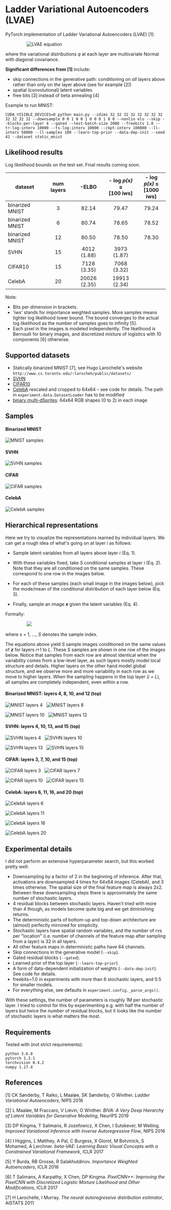 # Ladder Variational Autoencoders (LVAE)

PyTorch implementation of Ladder Variational Autoencoders (LVAE) [1]:

&nbsp;&nbsp;&nbsp;&nbsp;&nbsp;&nbsp;&nbsp;&nbsp;&nbsp;&nbsp;&nbsp;&nbsp;&nbsp;&nbsp;&nbsp;&nbsp;
![LVAE equation](_readme_figs/lvae_eq.png)

where the variational distributions _q_ at each layer are multivariate Normal
with diagonal covariance.

**Significant differences from [1]** include:
- skip connections in the generative path: conditioning on _all_ layers above
rather than only on _the_ layer above (see for example [2])
- spatial (convolutional) latent variables
- free bits [3] instead of beta annealing [4]

Example to run MNIST:

```
CUDA_VISIBLE_DEVICES=0 python main.py --zdims 32 32 32 32 32 32 32 32 32 32 32 32 --downsample 0 0 1 0 0 1 0 0 0 1 0 0 --nonlin elu --skip --blocks-per-layer 4 --gated --test-batch-size 2000 --freebits 1.0 --tr-log-interv 10000 --ts-log-interv 10000 --ckpt-interv 100000 --ll-interv 50000 --ll-samples 100 --learn-top-prior --data-dep-init --seed 42 --dataset static_mnist
```



## Likelihood results

Log likelihood bounds on the test set. Final results coming soon.

|  dataset        | num layers | -ELBO        | - log _p(x)_ ≤ <br> [100 iws] | - log _p(x)_ ≤ <br> [1000 iws] |
| --------------- |:----------:|:------------:|:-------------:|:--------------:|
| binarized MNIST | 3          | 82.14        | 79.47         | 79.24          |
| binarized MNIST | 6          | 80.74        | 78.65         | 78.52          |
| binarized MNIST | 12         | 80.50        | 78.50         | 78.30          |
| SVHN            | 15         | 4012 (1.88)  | 3973 (1.87)   |     |
| CIFAR10         | 15         | 7128 (3.35)  | 7068 (3.32)   |     |
| CelebA          | 20         | 20026 (2.35) | 19913 (2.34)  |     |

Note:
- Bits per dimension in brackets.
- 'iws' stands for importance weighted samples. More samples means tighter log
  likelihood lower bound. The bound converges to the actual log likelihood as 
  the number of samples goes to infinity [5].
- Each pixel in the images is modeled independently. The likelihood is Bernoulli
  for binary images, and discretized mixture of logistics with 10 
  components [6] otherwise.


## Supported datasets

- Statically binarized MNIST [7], see Hugo Larochelle's website `http://www.cs.toronto.edu/~larocheh/public/datasets/`
- [SVHN](http://ufldl.stanford.edu/housenumbers/)
- [CIFAR10](https://www.cs.toronto.edu/~kriz/cifar.html)
- [CelebA](http://mmlab.ie.cuhk.edu.hk/projects/CelebA.html) rescaled and cropped to 64x64 &ndash; see code for details. The path in `experiment.data.DatasetLoader` has to be modified
- [binary multi-dSprites](https://github.com/addtt/multi-object-datasets): 64x64 RGB shapes (0 to 2) in each image


## Samples

#### Binarized MNIST

![MNIST samples](_readme_figs/mnist_sample_1.png)

#### SVHN

![SVHN samples](_readme_figs/svhn_sample_1.png)

#### CIFAR

![CIFAR samples](_readme_figs/cifar_sample_1.png)

#### CelebA

![CelebA samples](_readme_figs/celeba_sample_1_downsc.png)


## Hierarchical representations

Here we try to visualize the representations learned by individual layers.
We can get a rough idea of what's going on at layer _i_ as follows:

- Sample latent variables from all layers above layer _i_ (Eq. 1).

- With these variables fixed, take _S_ conditional samples at layer _i_ (Eq. 2). Note
  that they are all conditioned on the same samples. These correspond to one 
  row in the images below.

- For each of these samples (each small image in the images below), pick the 
  mode/mean of the conditional distribution of each layer below (Eq. 3).
  
- Finally, sample an image ***x*** given the latent variables (Eq. 4).

Formally:

&nbsp;&nbsp;&nbsp;&nbsp;&nbsp;&nbsp;&nbsp;&nbsp;&nbsp;&nbsp;&nbsp;&nbsp;&nbsp;&nbsp;&nbsp;&nbsp;
![](_readme_figs/eq_layer_inspection.png)

where _s_ = 1, ..., _S_ denotes the sample index.

The equations above yield _S_ sample images conditioned on the same values of 
***z*** for layers _i_+1 to _L_. These _S_ samples are shown in one row of the
images below.
Notice that samples from each row are almost identical when the variability comes
from a low-level layer, as such layers mostly model local structure and details.
Higher layers on the other hand model global structure, and we observe more and
more variability in each row as we move to higher layers. When the sampling 
happens in the top layer (_i = L_), all samples are completely independent, 
even within a row.

#### Binarized MNIST: layers 4, 8, 10, and 12 (top)

![MNIST layers 4](_readme_figs/layers_mnist/sample_mode_layer3.png)&nbsp;&nbsp;
![MNIST layers 8](_readme_figs/layers_mnist/sample_mode_layer7.png)

![MNIST layers 10](_readme_figs/layers_mnist/sample_mode_layer9.png)&nbsp;&nbsp;
![MNIST layers 12](_readme_figs/layers_mnist/sample_mode_layer11.png)


#### SVHN: layers 4, 10, 13, and 15 (top)

![SVHN layers 4](_readme_figs/layers_svhn/sample_mode_layer3.png)&nbsp;&nbsp;
![SVHN layers 10](_readme_figs/layers_svhn/sample_mode_layer9.png)

![SVHN layers 13](_readme_figs/layers_svhn/sample_mode_layer12.png)&nbsp;&nbsp;
![SVHN layers 15](_readme_figs/layers_svhn/sample_mode_layer14.png)


#### CIFAR: layers 3, 7, 10, and 15 (top)

![CIFAR layers 3](_readme_figs/layers_cifar/sample_mode_layer2.png)&nbsp;&nbsp;
![CIFAR layers 7](_readme_figs/layers_cifar/sample_mode_layer6.png)

![CIFAR layers 10](_readme_figs/layers_cifar/sample_mode_layer9.png)&nbsp;&nbsp;
![CIFAR layers 15](_readme_figs/layers_cifar/sample_mode_layer14.png)


#### CelebA: layers 6, 11, 16, and 20 (top)

![CelebA layers 6](_readme_figs/layers_celeba/sample_mode_layer5.png)

![CelebA layers 11](_readme_figs/layers_celeba/sample_mode_layer10.png)

![CelebA layers 16](_readme_figs/layers_celeba/sample_mode_layer15.png)

![CelebA layers 20](_readme_figs/layers_celeba/sample_mode_layer19.png)



## Experimental details

I did not perform an extensive hyperparameter search, but this worked pretty well:

- Downsampling by a factor of 2 in the beginning of inference.
  After that, activations are downsampled 4 times for 64x64 images (CelebA), and
  3 times otherwise. The spatial size of the final feature map is always 2x2.
  Between these downsampling steps there is approximately the same number of
  stochastic layers.
- 4 residual blocks between stochastic layers. Haven't tried with more
  than 4 though, as models become quite big and we get diminishing returns.
- The deterministic parts of bottom-up and top-down architecture are (almost)
  perfectly mirrored for simplicity.
- Stochastic layers have spatial random variables, and the number of rvs per
  "location" (i.e. number of channels of the feature map after sampling from a
  layer) is 32 in all layers.
- All other feature maps in deterministic paths have 64 channels.
- Skip connections in the generative model (`--skip`).
- Gated residual blocks (`--gated`).
- Learned prior of the top layer (`--learn-top-prior`).
- A form of data-dependent initialization of weights (`--data-dep-init`).
  See code for details.
- freebits=1.0 in experiments with more than 6 stochastic layers, and 0.5 for
  smaller models.
- For everything else, see defaults in `experiment.config._parse_args()`.

With these settings, the number of parameters is roughly 1M per stochastic
  layer. I tried to control for this by experimenting e.g. with half the number
  of layers but twice the number of residual blocks, but it looks like the number
  of stochastic layers is what matters the most.


## Requirements

Tested with (not strict requirements):
```
python 3.6.8
pytorch 1.3.1
torchvision 0.4.2
numpy 1.17.4
```

## References

[1] CK Sønderby,
T Raiko,
L Maaløe,
SK Sønderby,
O Winther.
_Ladder Variational Autoencoders_, NIPS 2016

[2] L Maaløe, M Fraccaro, V Liévin, O Winther.
_BIVA: A Very Deep Hierarchy of Latent Variables for Generative Modeling_,
NeurIPS 2019

[3] DP Kingma,
T Salimans,
R Jozefowicz,
X Chen,
I Sutskever,
M Welling.
_Improved Variational Inference with Inverse Autoregressive Flow_,
NIPS 2016

[4] I Higgins, L Matthey, A Pal, C Burgess, X Glorot, M Botvinick, 
S Mohamed, A Lerchner.
_beta-VAE: Learning Basic Visual Concepts with a Constrained Variational Framework_,
ICLR 2017

[5] Y Burda, RB Grosse, R Salakhutdinov.
_Importance Weighted Autoencoders_,
ICLR 2016

[6] T Salimans, A Karpathy, X Chen, DP Kingma.
_PixelCNN++: Improving the PixelCNN with Discretized Logistic Mixture Likelihood and Other Modifications_,
ICLR 2017

[7] H Larochelle, I Murray.
_The neural autoregressive distribution estimator_,
AISTATS 2011

